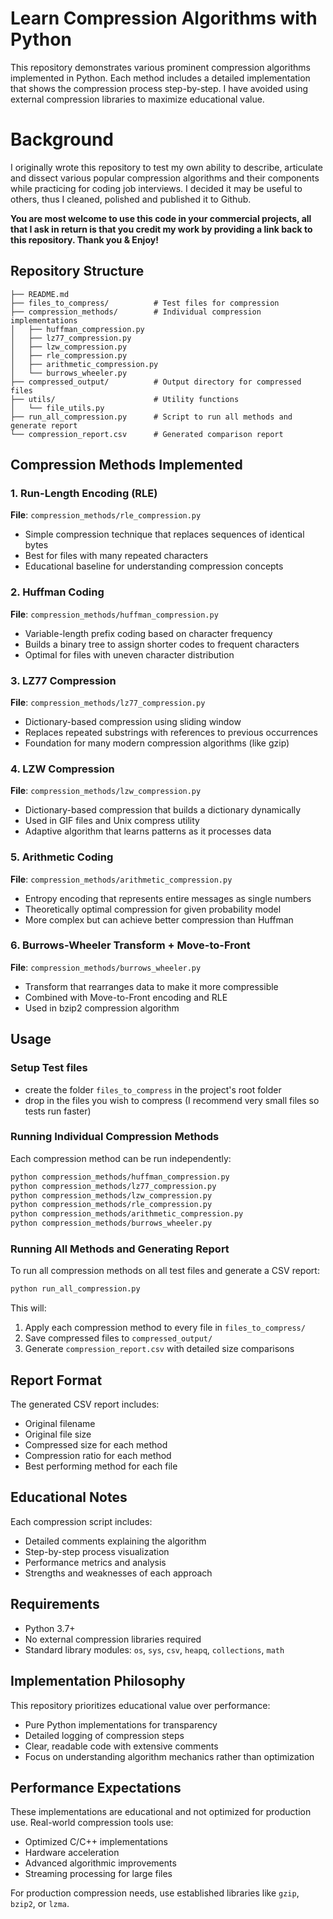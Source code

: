 # Learn Compression Algorithms with Python

This repository demonstrates various prominent compression algorithms implemented in Python. Each method includes a detailed implementation that shows the compression process step-by-step. I have avoided using external compression libraries to maximize educational value.

# Background

I originally wrote this repository to test my own ability to describe, articulate and dissect various popular compression algorithms and their components while practicing for coding job interviews. I decided it may be useful to others, thus I cleaned, polished and published it to Github.

**You are most welcome to use this code in your commercial projects, all that I ask in return is that you credit my work by providing a link back to this repository. Thank you & Enjoy!**

## Repository Structure

```
├── README.md
├── files_to_compress/          # Test files for compression
├── compression_methods/        # Individual compression implementations
│   ├── huffman_compression.py
│   ├── lz77_compression.py
│   ├── lzw_compression.py
│   ├── rle_compression.py
│   ├── arithmetic_compression.py
│   └── burrows_wheeler.py
├── compressed_output/          # Output directory for compressed files
├── utils/                      # Utility functions
│   └── file_utils.py
├── run_all_compression.py      # Script to run all methods and generate report
└── compression_report.csv      # Generated comparison report
```

## Compression Methods Implemented

### 1. Run-Length Encoding (RLE)
**File**: `compression_methods/rle_compression.py`
- Simple compression technique that replaces sequences of identical bytes
- Best for files with many repeated characters
- Educational baseline for understanding compression concepts

### 2. Huffman Coding
**File**: `compression_methods/huffman_compression.py`
- Variable-length prefix coding based on character frequency
- Builds a binary tree to assign shorter codes to frequent characters
- Optimal for files with uneven character distribution

### 3. LZ77 Compression
**File**: `compression_methods/lz77_compression.py`
- Dictionary-based compression using sliding window
- Replaces repeated substrings with references to previous occurrences
- Foundation for many modern compression algorithms (like gzip)

### 4. LZW Compression
**File**: `compression_methods/lzw_compression.py`
- Dictionary-based compression that builds a dictionary dynamically
- Used in GIF files and Unix compress utility
- Adaptive algorithm that learns patterns as it processes data

### 5. Arithmetic Coding
**File**: `compression_methods/arithmetic_compression.py`
- Entropy encoding that represents entire messages as single numbers
- Theoretically optimal compression for given probability model
- More complex but can achieve better compression than Huffman

### 6. Burrows-Wheeler Transform + Move-to-Front
**File**: `compression_methods/burrows_wheeler.py`
- Transform that rearranges data to make it more compressible
- Combined with Move-to-Front encoding and RLE
- Used in bzip2 compression algorithm

## Usage

### Setup Test files

- create the folder `files_to_compress` in the project's root folder
- drop in the files you wish to compress (I recommend very small files so tests run faster)

### Running Individual Compression Methods

Each compression method can be run independently:

```bash
python compression_methods/huffman_compression.py
python compression_methods/lz77_compression.py
python compression_methods/lzw_compression.py
python compression_methods/rle_compression.py
python compression_methods/arithmetic_compression.py
python compression_methods/burrows_wheeler.py
```

### Running All Methods and Generating Report

To run all compression methods on all test files and generate a CSV report:

```bash
python run_all_compression.py
```

This will:
1. Apply each compression method to every file in `files_to_compress/`
2. Save compressed files to `compressed_output/`
3. Generate `compression_report.csv` with detailed size comparisons

## Report Format

The generated CSV report includes:
- Original filename
- Original file size
- Compressed size for each method
- Compression ratio for each method
- Best performing method for each file

## Educational Notes

Each compression script includes:
- Detailed comments explaining the algorithm
- Step-by-step process visualization
- Performance metrics and analysis
- Strengths and weaknesses of each approach

## Requirements

- Python 3.7+
- No external compression libraries required
- Standard library modules: `os`, `sys`, `csv`, `heapq`, `collections`, `math`

## Implementation Philosophy

This repository prioritizes educational value over performance:
- Pure Python implementations for transparency
- Detailed logging of compression steps
- Clear, readable code with extensive comments
- Focus on understanding algorithm mechanics rather than optimization

## Performance Expectations

These implementations are educational and not optimized for production use. Real-world compression tools use:
- Optimized C/C++ implementations
- Hardware acceleration
- Advanced algorithmic improvements
- Streaming processing for large files

For production compression needs, use established libraries like `gzip`, `bzip2`, or `lzma`.